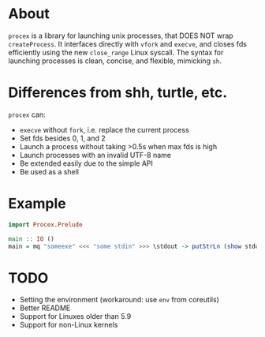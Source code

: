 # About

`procex` is a library for launching unix processes, that DOES NOT wrap `createProcess`.
It interfaces directly with `vfork` and `execve`, and closes fds efficiently using the new `close_range` Linux syscall.
The syntax for launching processes is clean, concise, and flexible, mimicking `sh`.

# Differences from shh, turtle, etc.

`procex` can:

- `execve` without `fork`, i.e. replace the current process
- Set fds besides 0, 1, and 2
- Launch a process without taking >0.5s when max fds is high
- Launch processes with an invalid UTF-8 name
- Be extended easily due to the simple API
- Be used as a shell

# Example

```hs
import Procex.Prelude

main :: IO ()
main = mq "someexe" <<< "some stdin" >>> \stdout -> putStrLn (show stdout)
```


# TODO

- Setting the environment (workaround: use `env` from coreutils)
- Better README
- Support for Linuxes older than 5.9
- Support for non-Linux kernels
